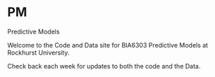 # PM
Predictive Models

Welcome to the Code and Data site for BIA6303 Predictive Models at Rockhurst University. 

Check back each week for updates to both the code and the Data. 
